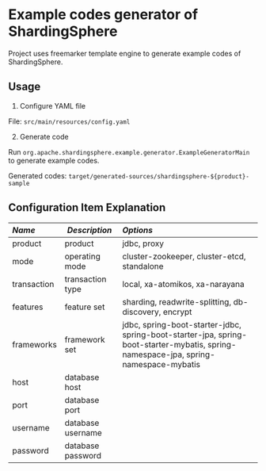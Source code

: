 # Example codes generator of ShardingSphere

Project uses freemarker template engine to generate example codes of ShardingSphere.

## Usage

1. Configure YAML file

File: `src/main/resources/config.yaml`

2. Generate code

Run `org.apache.shardingsphere.example.generator.ExampleGeneratorMain` to generate example codes.

Generated codes: `target/generated-sources/shardingsphere-${product}-sample`

## Configuration Item Explanation

| *Name*      | *Description*     | *Options*                                                                                                                            |
|:----------- | ----------------- |:-------------------------------------------------------------------------------------------------------------------------------------|
| product     | product           | jdbc, proxy                                                                                                                          |
| mode        | operating mode    | cluster-zookeeper, cluster-etcd, standalone                                                                                          |
| transaction | transaction type  | local, xa-atomikos, xa-narayana                                                                                                                              |
| features    | feature set       | sharding, readwrite-splitting, db-discovery, encrypt                                                                                 |
| frameworks  | framework set     | jdbc, spring-boot-starter-jdbc, spring-boot-starter-jpa, spring-boot-starter-mybatis, spring-namespace-jpa, spring-namespace-mybatis |
| host        | database host     |                                                                                                                                      |
| port        | database port     |                                                                                                                                      |
| username    | database username |                                                                                                                                      |
| password    | database password |                                                                                                                                      |
